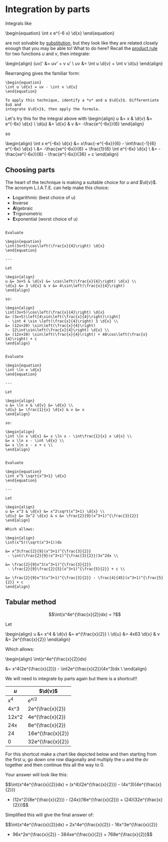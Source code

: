 # Integration by parts

Integrals like

\begin{equation}
\int x e^{-6 x} \d{x}
\end{equation}

are not solvable by [substitution](integration-substitution.md), but they look
like they are related closely enough that you may be able to! What to do here?
Recall the [product rule](derivative-rules.md) for two functions *u* and *v*,
then integrate:

\begin{align}
(uv)' &= uv' + v u' \\
uv &= \int u \d{v} + \int v \d{u}
\end{align}

Rearranging gives the familiar form:

```{topic} Integration by parts
\begin{equation}
\int u \d{v} = uv - \int v \d{u}
\end{equation}

To apply this technique, identify a *u* and a $\d{v}$. Differentiate $u$ and
integrate $\d{v}$, then apply the formula.
```

Let's try this for the integral above with
\begin{align}
u &= x & \d{v} &= e^{-6x} \d{x} \\
\d{u} &= \d{x} & v &= -\frac{e^{-6x}}{6}
\end{align}

so

\begin{align}
\int x e^{-6x} \d{x}
&= x\frac{-e^{-6x}}{6} - \int\frac{-1}{6} e^{-6x} \d{x} \\
&= -\frac{xe^{-6x}}{6} + \frac{1}{6} \int e^{-6x} \d{x} \\
&= -\frac{xe^{-6x}}{6} - \frac{e^{-6x}}{36} + c
\end{align}

## Choosing parts

The heart of the technique is making a suitable choice for *u* and $\d{v}$.
The acronym L.I.A.T.E. can help make this choice:

- **L**ogarithmic  (best choice of u)
- **I**nverse
- **A**lgebraic
- **T**rigonometric
- **E**xponential  (worst choice of u)

```{example} Integration by parts 1

Evaluate

\begin{equation}
\int(3x+5)\cos\left(\frac{x}{4}\right) \d{x}
\end{equation}

---

Let

\begin{align}
u &= 3x+5 & \d{v} &= \cos\left(\frac{x}{4}\right) \d{x} \\
\d{u} &= 3 \d{x} & v &= 4\sin\left(\frac{x}{4}\right)
\end{align}

so:

\begin{align}
\int(3x+5)\cos\left(\frac{x}{4}\right) \d{x}
&= (3x+5)\left[4\sin\left(\frac{x}{4}\right)\right]
 - \int 4 \sin \left(\frac{x}{4}\right) 3 \d{x} \\
&= (12x+20) \sin\left(\frac{x}{4}\right)
 - 12\int\sin\left(\frac{x}{4}\right) \d{x} \\
&= (12x+20) \sin\left(\frac{x}{4}\right) + 48\cos\left(\frac{x}{4}\right) + c
\end{align}
```

```{example} Integration by parts 2

Evaluate

\begin{equation}
\int \ln x \d{x}
\end{equation}

---

Let

\begin{align}
u &= \ln x & \d{v} &= \d{x} \\
\d{u} &= \frac{1}{x} \d{x} & v &= x
\end{align}

so:

\begin{align}
\int \ln x \d{x} &= x \ln x - \int\frac{1}{x} x \d{x} \\
&= x \ln x - \int \d{x} \\
&= x \ln x - x + c \\
\end{align}
```

```{example} Integration by parts 3

Evaluate

\begin{equation}
\int x^5 \sqrt{x^3+1} \d{x}
\end{equation}

---

Let

\begin{align}
u &= x^3 & \d{v} &= x^2\sqrt(x^3+1) \d{x} \\
\d{u} &= 3x^2 \d{x} & v &= \frac{2}{9}(x^3+1)^{\frac{3}{2}}
\end{align}

Which allows:

\begin{align}
\int(x^5)(\sqrt(x^3+1))dx

&= x^3\frac{2}{9}(x^3+1)^{\frac{3}{2}}
 - \int(\frac{2}{9}(x^3+1)^{\frac{3}{2}})3x^2dx \\

&= \frac{2}{9}x^3(x^3+1)^{\frac{3}{2}}
 - \frac{2}{9}\frac{2}{5}(x^3+1)^{\frac{5}{2}} + c \\

&= \frac{2}{9}x^3(x^3+1)^{\frac{3}{2}} - \frac{4}{45}(x^3+1)^{\frac{5}{2}} + c
\end{align}
```

## Tabular method

$$\int(x^4e^{\frac{x}{2}}dx) = ?$$

Let

\begin{align}
u &= x^4 & \d{v} &= e^{\frac{x}{2}} \\
\d{u} &= 4x63 \d{x} & v &= 2e^{\frac{x}{2}}
\end{align}

Which allows:

\begin{align}
\int(x^4e^{\frac{x}{2}}dx)

&= x^4(2e^{\frac{x}{2}}) - \int2e^{\frac{x}{2}}(4x^3)dx \\
\end{align}

We will need to integrate by parts again but there is a shortcut!!

| $u$    | $\d{v}$                |
|-------|-------------------|
| $x^4$   | $e^{x/2}$   |
| 4x^3  | 2e^{\frac{x}{2}}  |
| 12x^2 | 4e^{\frac{x}{2}}  |
| 24x   | 8e^{\frac{x}{2}}  |
| 24    | 16e^{\frac{x}{2}} |
| 0     | 32e^{\frac{x}{2}} |

For this shortcut make a chart like depicted below and then starting from the
first u, go down one row diagonally and multiply the u and the dv together and
then continue this all the way to 0.

Your answer will look like this:

$$\int(x^4e^{\frac{x}{2}}dx)
= (x^4)(2e^{\frac{x}{2}}) - (4x^3)(4e^{\frac{x}{2}})
+ (12x^2)(8e^{\frac{x}{2}}) - (24x)(16e^{\frac{x}{2}}) + (24)(32e^{\frac{x}{2}})$$

Simplified this will give the final answer of:

$$\int(x^4e^{\frac{x}{2}}dx) = 2x^4e^{\frac{x}{2}} - 16x^3e^{\frac{x}{2}}
+ 96x^2e^{\frac{x}{2}} - 384xe^{\frac{x}{2}} + 768e^{\frac{x}{2}}$$
